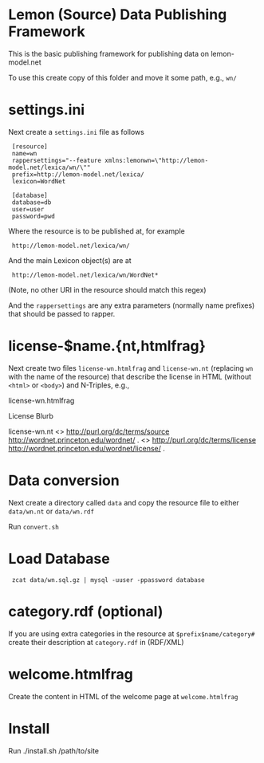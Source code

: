 Lemon (Source) Data Publishing Framework
========================================

This is the basic publishing framework for publishing data on lemon-model.net

To use this create copy of this folder and move it some path, e.g.,  `wn/`

# settings.ini

Next create a `settings.ini` file as follows

     [resource]
     name=wn
     rappersettings="--feature xmlns:lemonwn=\"http://lemon-model.net/lexica/wn/\""
     prefix=http://lemon-model.net/lexica/
     lexicon=WordNet

     [database]
     database=db
     user=user
     password=pwd

Where the resource is to be published at, for example

     http://lemon-model.net/lexica/wn/

And the main Lexicon object(s) are at

     http://lemon-model.net/lexica/wn/WordNet*

(Note, no other URI in the resource should match this regex)

And the `rappersettings` are any extra parameters (normally name prefixes) that should be passed to rapper.

# license-$name.{nt,htmlfrag}

Next create two files `license-wn.htmlfrag` and `license-wn.nt` (replacing `wn` with the name of the resource) that describe the license in HTML (without `<html>` or `<body>`) and N-Triples, e.g.,

license-wn.htmlfrag
     <p>
       License Blurb
     </p>

license-wn.nt
     <> <http://purl.org/dc/terms/source> <http://wordnet.princeton.edu/wordnet/> .
     <> <http://purl.org/dc/terms/license> <http://wordnet.princeton.edu/wordnet/license/> .

# Data conversion

Next create a directory called `data` and copy the resource file to either `data/wn.nt` or `data/wn.rdf`

Run `convert.sh`

# Load Database

     zcat data/wn.sql.gz | mysql -uuser -ppassword database

# category.rdf (optional)

If you are using extra categories in the resource at `$prefix$name/category#` create their description at `category.rdf` in (RDF/XML)

# welcome.htmlfrag

Create the content in HTML of the welcome page at `welcome.htmlfrag`

# Install

Run
     ./install.sh /path/to/site




